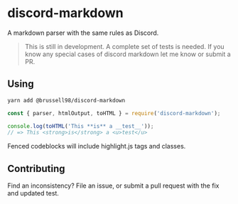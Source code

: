 # discord-markdown
A markdown parser with the same rules as Discord.

> This is still in development. A complete set of tests is needed.
> If you know any special cases of discord markdown let me know or submit a PR.

## Using

```bash
yarn add @brussell98/discord-markdown
```

```js
const { parser, htmlOutput, toHTML } = require('discord-markdown');

console.log(toHTML('This **is** a __test__'));
// => This <strong>is</strong> a <u>test</u>
```

Fenced codeblocks will include highlight.js tags and classes.

## Contributing

Find an inconsistency? File an issue, or submit a pull request with the fix and updated test.
